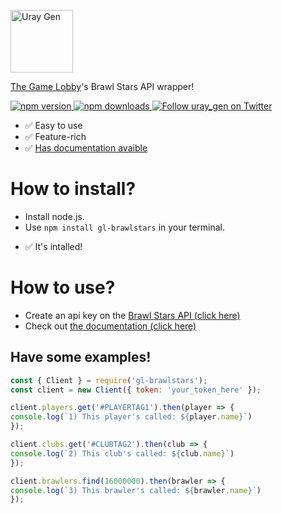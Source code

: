 <a href="https://uray.gen.tr/?utm_source=npm&utm_medium=markdown_logo&utm_campaign=gl-brawlstars_package"><img src="https://avatars.githubusercontent.com/u/110389312?s=200&v=4" alt="Uray Gen" height="100"></a>

[The Game Lobby](https://gamelobby.uray.gen.tr/)'s Brawl Stars API wrapper!

<a href="https://npmjs.com/package/gl-brawlstars">
<img src="https://img.shields.io/npm/v/gl-brawlstars?style=plastic" alt="npm version">
</a>

<a href="https://npmjs.com/package/gl-brawlstars">
<img src="https://img.shields.io/npm/dt/gl-brawlstars?style=plastic" alt="npm downloads">
</a>

<a href="https://twitter.com/uray_gen?ref_src=twsrc%5Etfw">
<img src="https://img.shields.io/twitter/follow/uray_gen?style=social" alt="Follow uray_gen on Twitter">
</a>

- ✅ Easy to use
- ✅ Feature-rich
- ✅ [Has documentation avaible](https://gl-devdocs.uray.gen.tr/)

# How to install?

* Install node.js.
* Use `npm install gl-brawlstars` in your terminal.

- ✅ It's intalled!

# How to use?

* Create an api key on the [Brawl Stars API (click here)](https://developer.brawlstars.com/#/account)
* Check out [the documentation (click here)](https://gl-devdocs.uray.gen.tr/)

## Have some examples!

```js
const { Client } = require('gl-brawlstars');
const client = new Client({ token: 'your_token_here' });

client.players.get('#PLAYERTAG1').then(player => {
console.log(`1) This player's called: ${player.name}`)
});

client.clubs.get('#CLUBTAG2').then(club => {
console.log(`2) This club's called: ${club.name}`)
});

client.brawlers.find(16000000).then(brawler => {
console.log(`3) This brawler's called: ${brawler.name}`)
});
``` 
